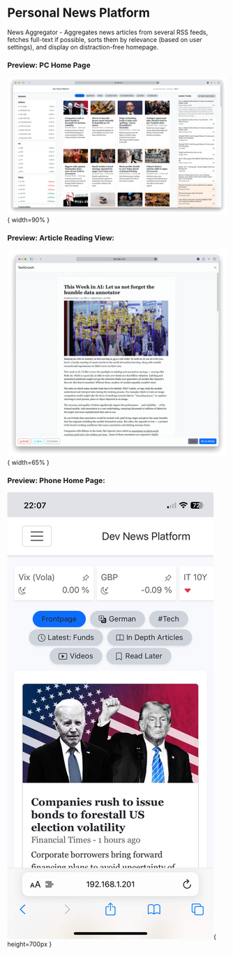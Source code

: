 # Personal News Platform

News Aggregator - Aggregates news articles from several RSS feeds, fetches full-text if possible, sorts them by relevance (based on user settings), and display on distraction-free homepage.

### Preview: PC Home Page
![PC Home Page](../imgs/home_pc.png){ width=90% }<br>
### Preview: Article Reading View:
![Article Reading View](../imgs/article.png){ width=65% }<br>
### Preview: Phone Home Page:
![Phone Home Page](../imgs/home_phone.jpeg){ height=700px }<br>
